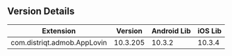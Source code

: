 ## Version Details

| Extension | Version | Android Lib | iOS Lib |
| --- | --- | --- | --- |
| com.distriqt.admob.AppLovin | 10.3.205 | 10.3.2 | 10.3.4 |
